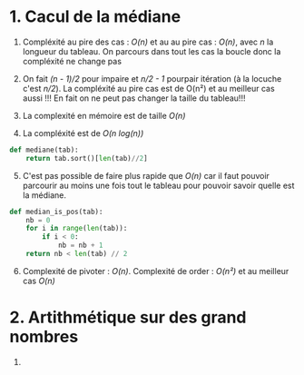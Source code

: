 
# 1. Cacul de la médiane

1) Compléxité au pire des cas : *O(n)* et au au pire cas : *O(n)*, avec *n* la longueur du tableau. On parcours dans tout les cas la boucle donc la compléxité ne change pas
   
2) On fait *(n - 1)/2* pour impaire et *n/2 - 1* pourpair itération (à la locuche c'est *n/2*). La compléxité au pire cas est de O(n²) et au meilleur cas aussi !!! En fait on ne peut pas changer la taille du tableau!!!

3) La complexité en mémoire est de taille *O(n)*

4)  La compléxité est de *O(n log(n))*
```python
def mediane(tab):
	return tab.sort()[len(tab)//2]
```

5) C'est pas possible de faire plus rapide que *O(n)* car il faut pouvoir parcourir au moins une fois tout le tableau pour pouvoir savoir quelle est la médiane.
```python
def median_is_pos(tab):
	nb = 0
	for i in range(len(tab)):
		if i < 0:
			nb = nb + 1
	return nb < len(tab) // 2
```

6) Complexité de pivoter : *O(n)*. Complexité de order : *O(n²)* et au meilleur cas *O(n)*

# 2. Artithmétique sur des grand nombres

1) 